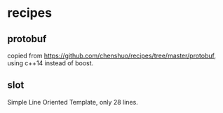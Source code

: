 # recipes

## protobuf
copied from https://github.com/chenshuo/recipes/tree/master/protobuf, using c++14 instead of boost.

## slot
Simple Line Oriented Template, only 28 lines.
